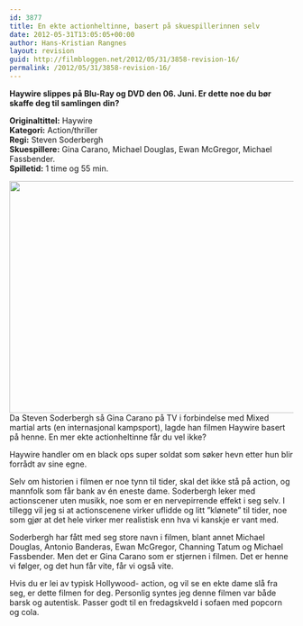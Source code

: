 ```yaml
---
id: 3877
title: En ekte actionheltinne, basert på skuespillerinnen selv
date: 2012-05-31T13:05:05+00:00
author: Hans-Kristian Rangnes
layout: revision
guid: http://filmbloggen.net/2012/05/31/3858-revision-16/
permalink: /2012/05/31/3858-revision-16/
---
```

**Haywire slippes på Blu-Ray og DVD den 06. Juni. Er dette noe du bør skaffe deg til samlingen din?<!--more-->**

**Originaltittel:** Haywire  
**Kategori:** Action/thriller  
**Regi:** Steven Soderbergh  
**Skuespillere:** Gina Carano, Michael Douglas, Ewan McGregor, Michael Fassbender.  
**Spilletid:** 1 time og 55 min.

<a href="http://filmbloggen.net/2012/05/31/en-ekte-actionheltinne-basert-pa-skuespillerinnen-selv/haywire/" rel="attachment wp-att-3860"><img class="size-large wp-image-3860 alignnone" src="http://filmbloggen.net/wp-content/uploads//2012/05/haywire-620x412.jpg" alt="" width="620" height="412" /><br /> </a>Da Steven Soderbergh så Gina Carano på TV i forbindelse med Mixed martial arts (en internasjonal kampsport), lagde han filmen Haywire basert på henne. En mer ekte actionheltinne får du vel ikke?

Haywire handler om en black ops super soldat som søker hevn etter hun blir forrådt av sine egne.

Selv om historien i filmen er noe tynn til tider, skal det ikke stå på action, og mannfolk som får bank av én eneste dame. Soderbergh leker med actionscener uten musikk, noe som er en nervepirrende effekt i seg selv. I tillegg vil jeg si at actionscenene virker uflidde og litt ”klønete” til tider, noe som gjør at det hele virker mer realistisk enn hva vi kanskje er vant med.

Soderbergh har fått med seg store navn i filmen, blant annet Michael Douglas, Antonio Banderas, Ewan McGregor, Channing Tatum og Michael Fassbender. Men det er Gina Carano som er stjernen i filmen. Det er henne vi følger, og det hun får vite, får vi også vite.

Hvis du er lei av typisk Hollywood- action, og vil se en ekte dame slå fra seg, er dette filmen for deg. Personlig syntes jeg denne filmen var både barsk og autentisk. Passer godt til en fredagskveld i sofaen med popcorn og cola.